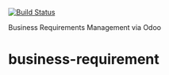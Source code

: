 [![Build Status](https://travis-ci.org/OCA/business-requirement.svg?branch=9.0)](https://travis-ci.org/OCA/business-requirement)

Business Requirements Management via Odoo

# business-requirement

